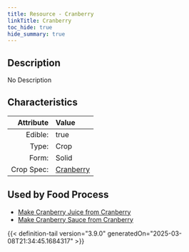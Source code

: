 ```yaml
---
title: Resource - Cranberry
linkTitle: Cranberry
toc_hide: true
hide_summary: true
---
```

<!-- This is generated by the MarsSim HelpGenertor, do not edit. -->

## Description
No Description

## Characteristics

| Attribute      | Value |
|--------:|:------|
|Edible:|true|
|Type:|Crop|
|Form:|Solid|
|Crop Spec:|[Cranberry](/docs/definitions/crop/cranberry)|
 



    
## Used by Food Process

- [Make Cranberry Juice from Cranberry](/docs/definitions/food/make-cranberry-juice-from-cranberry)
- [Make Cranberry Sauce from Cranberry](/docs/definitions/food/make-cranberry-sauce-from-cranberry)



{{< definition-tail version="3.9.0" generatedOn="2025-03-08T21:34:45.1684317" >}}


